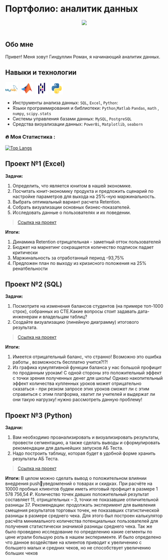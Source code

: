 # Портфолио: аналитик данных

<div id="header" align="center">
  <img src="https://media.giphy.com/media/M9gbBd9nbDrOTu1Mqx/giphy.gif" width="100"/>
</div>
<div id="badges" align="center">
  <img src="https://komarev.com/ghpvc/?username=RomanDoom&style=flat-square&color=blue" alt=""/>
 </div>
  
  
## Обо мне 
Привет! Меня зовут Гиндуллин Роман, я начинающий аналитик данных. 


## Навыки и технологии
<div>
  <img src="https://github.com/devicons/devicon/blob/master/icons/mysql/mysql-original-wordmark.svg" title="MySQL"  alt="MySQL" width="40" height="40"/>&nbsp;
  <img src="https://github.com/devicons/devicon/blob/master/icons/matlab/matlab-original.svg" title="matab"  alt="matab" width="40" height="40"/>&nbsp; 
  <img src="https://github.com/devicons/devicon/blob/master/icons/pandas/pandas-original.svg" title="pandas"  alt="pandas" width="40" height="40"/>&nbsp;
  <img src="https://github.com/devicons/devicon/blob/master/icons/python/python-original.svg" title="pandas"  alt="pandas" width="40" height="40"/>&nbsp;
</div>

   

- Инструменты анализа данных: ``SQL``, ``Excel``, ``Python``: 
- Языки программирования и библиотеки: ``Python``,``Matlab`` ``Pandas``, ``math`` , ``numpy``, ``scipy.stats``
- Системы управления базами данных: ``MySQL``, ``PostgreSQL``
- Средства визуализации данных: ``PowerBi``, ``Matplotlib``, ``seaborn``


### :fire: Моя Статистика :
[![Top Langs](https://github-readme-stats.vercel.app/api/top-langs/?username=RomanDoom&layout=compact&theme=vision-friendly-dark)](https://github.com/anuraghazra/github-readme-stats)

## Проект №1 (Excel)
**Задачи:**
1. Определить, что является юнитом в нашей экономике.
2. Посчитать юнит-экономику продукта и предложить сценарий по настройке параметров для выхода на 25%-ную маржинальность.
3. Выбрать оптимальный вариант расчета Retention. 
4. Собрать визуализации основных бизнес-показателей.
5. Исследовать данные о пользователях и их поведении.

> <a href="https://github.com/RomanDoom/MyProjects/blob/main/Project%E2%84%961/%D0%90%D0%BD%D0%B0%D0%BB%D0%B8%D0%B7%20%D1%80%D0%B0%D0%B1%D0%BE%D1%82%D1%8B%20%D0%BE%D0%BD%D0%BB%D0%B0%D0%B9%D0%BD%D0%BA%D0%B8%D0%BD%D0%BE%D1%82%D0%B5%D0%B0%D1%82%D1%80%D0%B0%20%D0%A0%D0%BE%D0%BC%D0%B0%D1%88%D0%BA%D0%B0.mp4">Ссылка на проект</a>


**Итоги:**
<ol>
  <li>Динамика Retention отрицательная - заметный отток пользователей</li>
  <li>Бюджет на маркетинг сокращается количество подписок падает критически</li>
  <li>Маржинальность за отработанный период -93,75%</li>
  <li>Предложен план по выходу из кризисного положения на 25% ренатбельности</li>
</ol>

## Проект №2 (SQL)
**Задачи:**
1. Посмотрите на изменения балансов студентов (на примере топ-1000 строк), собранных из CTE.Какие вопросы стоит задавать дата-инженерам и владельцам таблиц? 
2. Создайте визуализацию (линейную диаграмму) итогового результата.

> <a href="https://github.com/RomanDoom/MyProjects/blob/main/Project%E2%84%962/%D0%9F%D1%80%D0%BE%D0%B5%D0%BA%D1%82%20%D0%9E%D0%BD%D0%BB%D0%B0%D0%B9%D0%BD%20%D1%88%D0%BA%D0%BE%D0%BB%D1%8B%20SQL.docx">Ссылка на проект</a>

**Итоги:**
1. Имеется отрицательный баланс, что странно! Возможно это ошибка работы , возможность бесплатно учится?!?!
2. Из графика кумулятивной функции баланса у нас большой профицит по проданным урокам! С одной стороны это положительный эффект с точки зрения полученных денег для школы! Однако накопительный эффект количества купленных уроков может отрицательно сказаться -  при резком запросе этих уроков сможет ли с этим справиться с этим платформа, хватит ли учителей и выдержат ли они такую нагрузку! нужно рассмотреть данную проблему!

## Проект №3 (Python)
**Задачи:**
1. Вам необходимо проанализировать и визуализировать результаты, провести сегментацию, а также сделать выводы и сформулировать рекомендации для дальнейших запусков АБ Теста.
2. Надо построить таблицу, которая будет в удобной форме хранить результаты АБ Теста.

> <a href="https://github.com/RomanDoom/MyProjects/blob/main/Project%E2%84%963/%D0%9F%D1%80%D0%BE%D0%B5%D0%BA%D1%82%20SkyLenta.ipynb">Ссылка на проект</a>

**Итоги:**
В целом можно сделать вывод о положительном влиянии внедрения pushуведомлений о товарах и скидках. При расчёте на 10000 пробных клиентов будем иметь 
итоговый профицит в размере 1 578 756,54 ₽. Количество точек давших положительный результат составляет 11, отрицательных – 3, точки не показавшие отличительной разницы 37.
Рекомендации: продолжать эксперимент для выявления смещения результатов торговых точек, не показавших статистической разницы в размере среднего чека. Для 
этого был построен калькулятор расчёта минимального количества потенциальных пользователей для получения статистически значимой разницы среднего чека. 
Так же было проведено исследование по определению какие сегменты по цене играли большую роль в нашем эксперименте. И было определено что данное 
воздействие на клиентов приводит к увеличению с большего малых и средних чеков, но не способствует увеличению больших чеков


